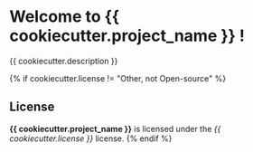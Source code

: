 # Welcome to {{ cookiecutter.project_name }} !


{{ cookiecutter.description }}


{% if cookiecutter.license != "Other, not Open-source" %}
## License

**{{ cookiecutter.project_name }}** is licensed under the *{{ cookiecutter.license }}* license.
{% endif %}
